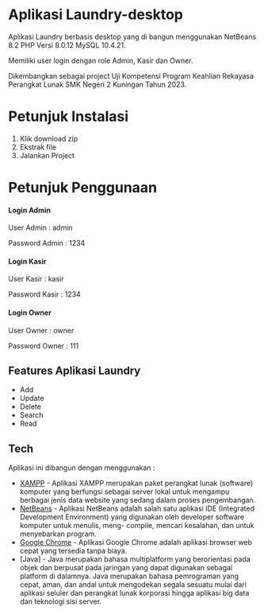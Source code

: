 # Aplikasi Laundry-desktop
Aplikasi Laundry berbasis desktop yang di bangun menggunakan NetBeans 8.2 PHP Versi 8.0.12 MySQL 10.4.21. 

Memiliki user login dengan role Admin, Kasir dan Owner.

Dikembangkan sebagai project Uji Kompetensi Program Keahlian Rekayasa Perangkat Lunak SMK Negeri 2 Kuningan Tahun 2023.

# Petunjuk Instalasi
1. Klik download zip
2. Ekstrak file
3. Jalankan Project

# Petunjuk Penggunaan
#### Login Admin
User Admin : admin

Password Admin : 1234

#### Login Kasir
User Kasir : kasir

Password Kasir : 1234

#### Login Owner
User Owner : owner

Password Owner : 111

## Features Aplikasi Laundry
- Add
- Update
- Delete
- Search
- Read

## Tech
Aplikasi ini dibangun dengan menggunakan :
- [XAMPP](https://www.apachefriends.org/download) - Aplikasi XAMPP merupakan paket perangkat lunak (software) komputer yang berfungsi sebagai server lokal untuk mengampu berbagai jenis data website yang sedang dalam proses pengembangan.
- [NetBeans](https://netbeans-ide.informer.com/download/) - Aplikasi NetBeans adalah salah satu aplikasi IDE (Integrated Development Environment) yang digunakan oleh developer software komputer untuk menulis, meng- compile, mencari kesalahan, dan untuk menyebarkan program.
- [Google Chrome](https://www.google.com/chrome) - Aplikasi Google Chrome adalah aplikasi browser web cepat yang tersedia tanpa biaya.
- [Java] - Java merupakan bahasa multiplatform yang berorientasi pada objek dan berpusat pada jaringan yang dapat digunakan sebagai platform di dalamnya. Java merupakan bahasa pemrograman yang cepat, aman, dan andal untuk mengodekan segala sesuatu mulai dari aplikasi seluler dan perangkat lunak korporasi hingga aplikasi big data dan teknologi sisi server.

